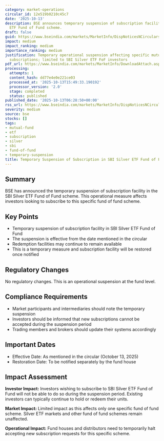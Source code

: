 ```yaml
---
category: market-operations
circular_id: 12e519b0210c45c7
date: '2025-10-13'
description: BSE announces temporary suspension of subscription facility in SBI Silver
  ETF Fund of Fund scheme.
draft: false
guid: https://www.bseindia.com/markets/MarketInfo/DispNoticesNCirculars.aspx?Noticeid={32F321A2-83CB-4512-A1BB-857E4B79603C}&noticeno=20251013-2&dt=10/13/2025&icount=2&totcount=62&flag=0
impact: medium
impact_ranking: medium
importance_ranking: medium
justification: Temporary operational suspension affecting specific mutual fund scheme
  subscriptions; limited to SBI Silver ETF FoF investors
pdf_url: https://www.bseindia.com/markets/MarketInfo/DownloadAttach.aspx?id=20251013-2&attachedId=1dacd5ac-00d4-4a7c-9864-d88cce6786eb
processing:
  attempts: 1
  content_hash: dd77e4e0e221ce03
  processed_at: '2025-10-13T15:49:33.190192'
  processor_version: '2.0'
  stage: completed
  status: published
published_date: '2025-10-13T06:28:50+00:00'
rss_url: https://www.bseindia.com/markets/MarketInfo/DispNoticesNCirculars.aspx?Noticeid={32F321A2-83CB-4512-A1BB-857E4B79603C}&noticeno=20251013-2&dt=10/13/2025&icount=2&totcount=62&flag=0
severity: medium
source: bse
stocks: []
tags:
- mutual-fund
- etf
- subscription
- silver
- sbi
- fund-of-fund
- temporary-suspension
title: Temporary Suspension of Subscription in SBI Silver ETF Fund of Fund
---
```


## Summary

BSE has announced the temporary suspension of subscription facility in the SBI Silver ETF Fund of Fund scheme. This operational measure affects investors looking to subscribe to this specific fund of fund scheme.

## Key Points

- Temporary suspension of subscription facility in SBI Silver ETF Fund of Fund
- The suspension is effective from the date mentioned in the circular
- Redemption facilities may continue to remain available
- This is a temporary measure and subscription facility will be restored once notified

## Regulatory Changes

No regulatory changes. This is an operational suspension at the fund level.

## Compliance Requirements

- Market participants and intermediaries should note the temporary suspension
- Investors should be informed that new subscriptions cannot be accepted during the suspension period
- Trading members and brokers should update their systems accordingly

## Important Dates

- Effective Date: As mentioned in the circular (October 13, 2025)
- Restoration Date: To be notified separately by the fund house

## Impact Assessment

**Investor Impact:** Investors wishing to subscribe to SBI Silver ETF Fund of Fund will not be able to do so during the suspension period. Existing investors can typically continue to hold or redeem their units.

**Market Impact:** Limited impact as this affects only one specific fund of fund scheme. Silver ETF markets and other fund of fund schemes remain unaffected.

**Operational Impact:** Fund houses and distributors need to temporarily halt accepting new subscription requests for this specific scheme.